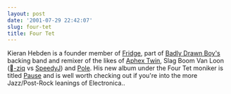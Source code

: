 ```yaml
---
layout: post
date: '2001-07-29 22:42:07'
slug: four-tet
title: Four Tet
---
```


Kieran Hebden is a founder member of [Fridge](http://www.forcedexposure.com/artists/fridge.html), part of [Badly Drawn Boy's](http://www.badlydrawnboy.co.uk/home.html) backing band and remixer of the likes of [Aphex Twin](http://www.aphextwin.nu/), Slag Boom Van Loon ([-ziq](http://www.planet-mu.com/) vs [SpeedyJ](http://www.speedyj.com)) and [Pole](http://www.matadorrecords.com/pole/biography.html). His new album under the Four Tet moniker is titled [Pause](http://www.amazon.co.uk/exec/obidos/ASIN/B00005CDUY/o/qid=996441406/sr=2-1/ref=sr_sp_bow_1_1/202-4262436-2625412) and is well worth checking out if you're into the more Jazz/Post-Rock leanings of Electronica.. 